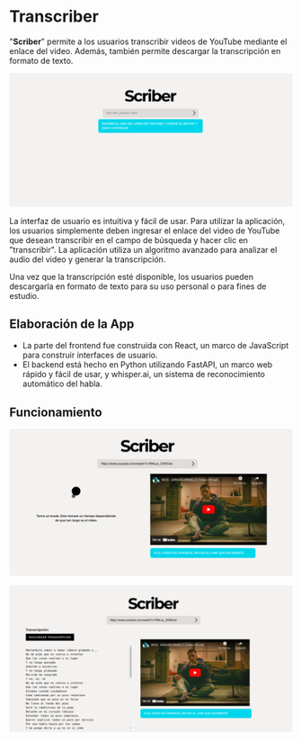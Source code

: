 # Transcriber 

"**Scriber**" permite a los usuarios transcribir videos de YouTube mediante el enlace del video. Además, también permite descargar la transcripción en formato de texto.

![Página Scriber](https://raw.githubusercontent.com/JoseCortezz25/transcriber-project/main/screenshot.png)

La interfaz de usuario es intuitiva y fácil de usar. Para utilizar la aplicación, los usuarios simplemente deben ingresar el enlace del video de YouTube que desean transcribir en el campo de búsqueda y hacer clic en "transcribir". La aplicación utiliza un algoritmo avanzado para analizar el audio del video y generar la transcripción.

Una vez que la transcripción esté disponible, los usuarios pueden descargarla en formato de texto para su uso personal o para fines de estudio.

## Elaboración de la App

* La parte del frontend fue construida con React, un marco de JavaScript para construir interfaces de usuario.
* El backend está hecho en Python utilizando FastAPI, un marco web rápido y fácil de usar, y whisper.ai, un sistema de reconocimiento automático del habla.

## Funcionamiento

![Transcribiendo el video](https://raw.githubusercontent.com/JoseCortezz25/transcriber-project/main/screenshot2.png)


![Video transcrito](https://raw.githubusercontent.com/JoseCortezz25/transcriber-project/main/screenshot3.png)
